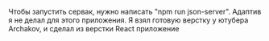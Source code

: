 Чтобы запустить сервак, нужно написать "npm run json-server".
Адаптив я не делал для этого приложения. Я взял готовую верстку у ютубера Archakov, и сделал из верстки React приложение
